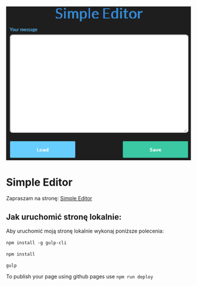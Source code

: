 ![simple_editor_screenshot](/src/assets/img/cover.png)

# Simple Editor

Zapraszam na stronę: [Simple Editor](https://damianrusiecki31.github.io/simple-editor/)

## Jak uruchomić stronę lokalnie:

Aby uruchomić moją stronę lokalnie wykonaj poniższe polecenia:

`npm install -g gulp-cli`

`npm install`

`gulp`

To publish your page using github pages use `npm run deploy`
